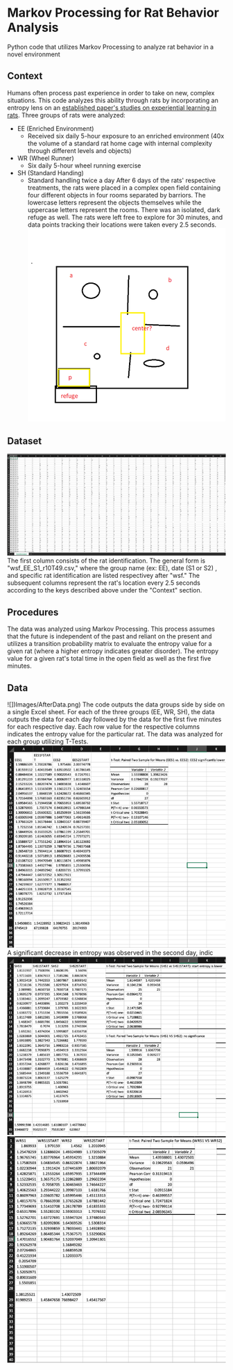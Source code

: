 # Markov Processing for Rat Behavior Analysis 
Python code that utilizes Markov Processing to analyze rat behavior in a novel environment
## Context 
Humans often process past experience in order to take on new, complex situations. This code analyzes this ability through rats by incorporating an entropy lens 
on an [established paper's studies on experiential learning in rats](http://learnmem.cshlp.org/content/24/11/569.full). Three groups of rats were analyzed: 
- EE (Enriched Environment)
  - Received six daily 5-hour exposure to an enriched environment (40x the volume of a standard rat home cage with internal complexity through different 
  levels and objects)
- WR (Wheel Runner) 
  - Six daily 5-hour wheel running exercise
- SH (Standard Handing)
  - Standard handling twice a day 
After 6 days of the rats' respective treatments, the rats were placed in a complex open field containing four different objects in four rooms separated by
barriors. The lowercase letters represent the objects themselves while the uppercase letters represent the rooms. There was an isolated, dark refuge as well. 
The rats were left free to explore for 30 minutes, and data points tracking their locations were taken every 2.5 seconds. 
![](Images/EntropySetup.png)
## Dataset
![](Images/BeforeData.png)
The first column consists of the rat identification. The general form is "wsf_EE_S1_r10T49.csv," where the group name (ex: EE), date (S1 or S2)
, and specific rat identification are listed respectivey after "wsf." The subsequent columns represent the rat's location every 2.5 seconds according to the keys 
described above under the "Context" section. 
## Procedures
The data was analyzed using Markov Processing. This process assumes that the future is independent of the past and reliant on the present and utilizes a transition
probability matrix to evaluate the entropy value for a given rat (where a higher entropy indicates greater disorder). The entropy value for a given rat's total 
time in the open field as well as the first five minutes. 
## Data
![])Images/AfterData.png)
The code outputs the data groups side by side on a single Excel sheet. For each of the three groups (EE, WR, SH), the data outputs the data for each day 
followed by the data for the first five minutes for each respective day. Each row value for the respective columns indicates the entropy value for the particular rat. 
The data was analyzed for each group utilizing T-Tests. 
![](Images/eeanalysis.png)
A significant decrease in entropy was observed in the second day, indic
![](Images/shanalysis.png)
![](Images/wranalysis.png)
